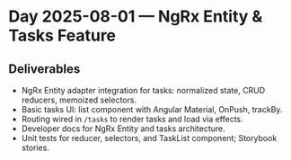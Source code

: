 # Day 2025-08-01 — NgRx Entity & Tasks Feature

## Deliverables
- NgRx Entity adapter integration for tasks: normalized state, CRUD reducers, memoized selectors.
- Basic tasks UI: list component with Angular Material, OnPush, trackBy.
- Routing wired in `/tasks` to render tasks and load via effects.
- Developer docs for NgRx Entity and tasks architecture.
- Unit tests for reducer, selectors, and TaskList component; Storybook stories.


